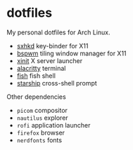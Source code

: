 # dotfiles

My personal dotfiles for Arch Linux.

+ [sxhkd](./sxhkd) key-binder for X11
+ [bspwm](./bspwm) tiling window manager for X11
+ [xinit](./xinit) X server launcher
+ [alacritty](./alacritty) terminal
+ [fish](./fish) fish shell
+ [starship](./starship) cross-shell prompt

Other dependencies

+ `picom` compositor
+ `nautilus` explorer
+ `rofi` application launcher
+ `firefox` browser
+ `nerdfonts` fonts
